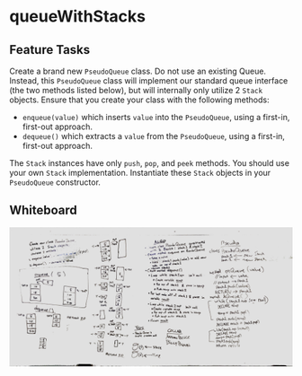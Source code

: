 # queueWithStacks

## Feature Tasks
Create a brand new `PseudoQueue` class. Do not use an existing Queue. Instead, this `PseudoQueue` class will implement our standard queue interface (the two methods listed below), but will internally only utilize 2 `Stack` objects. Ensure that you create your class with the following methods:

* `enqueue(value)` which inserts `value` into the `PseudoQueue`, using a first-in, first-out approach.
* `dequeue()` which extracts a `value` from the `PseudoQueue`, using a first-in, first-out approach.

The `Stack` instances have only `push`, `pop`, and `peek` methods. You should use your own `Stack` implementation. Instantiate these `Stack` objects in your `PseudoQueue` constructor.

## Whiteboard
![queueWithStacks whiteboard image 1](../../../assets/queue-with-stacks.jpg)
